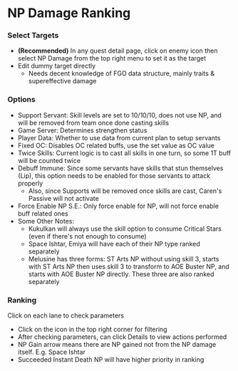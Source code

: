 # NP Damage Ranking

### Select Targets

- **(Recommended)** In any quest detail page, click on enemy icon then select NP Damage from the top right menu to set
  it as the target
- Edit dummy target directly
  - Needs decent knowledge of FGO data structure, mainly traits & supereffective damage

### Options

- Support Servant: Skill levels are set to 10/10/10, does not use NP, and will be removed from team once done casting skills
- Game Server: Determines strengthen status
- Player Data: Whether to use data from current plan to setup servants
- Fixed OC: Disables OC related buffs, use the set value as OC value
- Twice Skills: Current logic is to cast all skills in one turn, so some 1T buff will be counted twice
- Debuff Immune: Since some servants have skills that stun themselves (Lip), this option needs to be enabled for those
  servants to attack properly
  - Also, since Supports will be removed once skills are cast, Caren's Passive will not activate
- Force Enable NP S.E.: Only force enable for NP, will not force enable buff related ones
- Some Other Notes:
  - Kukulkan will always use the skill option to consume Critical Stars (even if there's not enough to consume)
  - Space Ishtar, Emiya will have each of their NP type ranked separately
  - Melusine has three forms: ST Arts NP without using skill 3, starts with ST Arts NP then uses skill 3 to transform to
    AOE Buster NP, and starts with AOE Buster NP directly. These three are also ranked separately

### Ranking

Click on each lane to check parameters

- Click on the icon in the top right corner for filtering
- After checking parameters, can click Details to view actions performed
- NP Gain arrow means there are NP gained not from the NP damage itself. E.g. Space Ishtar
- Succeeded Instant Death NP will have higher priority in ranking
